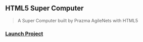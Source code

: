 ## HTML5 Super Computer
>A Super Computer built by Prazma AgileNets with HTML5

### [Launch Project](https://prazma.github.io/html-super-computer/spc.html)
